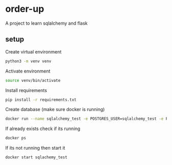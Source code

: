 # order-up
A project to learn sqlalchemy and flask

## setup
Create virtual environment
```bash
python3 -m venv venv
```

Activate environment
```bash
source venv/bin/activate
```

Install requirements
```bash
pip install -r requirements.txt
```

Create database (make sure docker is running)
```bash
docker run --name sqlalchemy_test -e POSTGRES_USER=sqlalchemy_test -e POSTGRES_DB=sqlalchemy_test -e POSTGRES_PASSWORD=password -p 5432:5432 -d postgres
```

If already exists check if its running
```bash
docker ps
```

If its not running then start it
```bash
docker start sqlachemy_test
```
